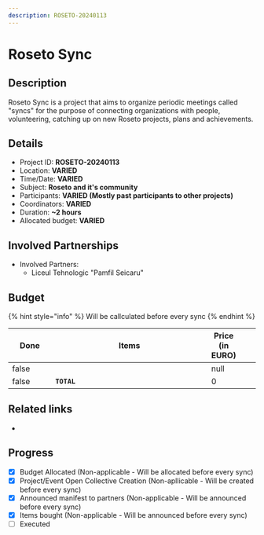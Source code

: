 ```yaml
---
description: ROSETO-20240113
---
```


# Roseto Sync

## Description

Roseto Sync is a project that aims to organize periodic meetings called "syncs" for the purpose of connecting organizations with people, volunteering, catching up on new Roseto projects, plans and achievements.

## Details

* Project ID: **ROSETO-20240113**
* Location: **VARIED**
* Time/Date: **VARIED**
* Subject: **Roseto and it's community**
* Participants: **VARIED (Mostly past participants to other projects)**
* Coordinators: **VARIED**
* Duration: **\~2 hours**
* Allocated budget: **VARIED**

## Involved Partnerships

* Involved Partners:
  * Liceul Tehnologic "Pamfil Seicaru"

## Budget

{% hint style="info" %}
Will be callculated before every sync
{% endhint %}

<table><thead><tr><th width="95" data-type="checkbox">Done</th><th width="494">Items</th><th data-type="number">Price (in EURO)</th><th data-hidden></th><th data-hidden></th></tr></thead><tbody><tr><td>false</td><td></td><td>null</td><td></td><td></td></tr><tr><td>false</td><td><strong><code>TOTAL</code></strong></td><td>0</td><td></td><td></td></tr></tbody></table>

## Related links

*

## Progress

* [x] Budget Allocated (Non-applicable - Will be allocated before every sync)
* [x] Project/Event Open Collective Creation (Non-apllicable - Will be created before every sync)
* [x] Announced manifest to partners (Non-applicable - Will be announced before every sync)
* [x] Items bought (Non-applicable - Will be announced before every sync)
* [ ] Executed
